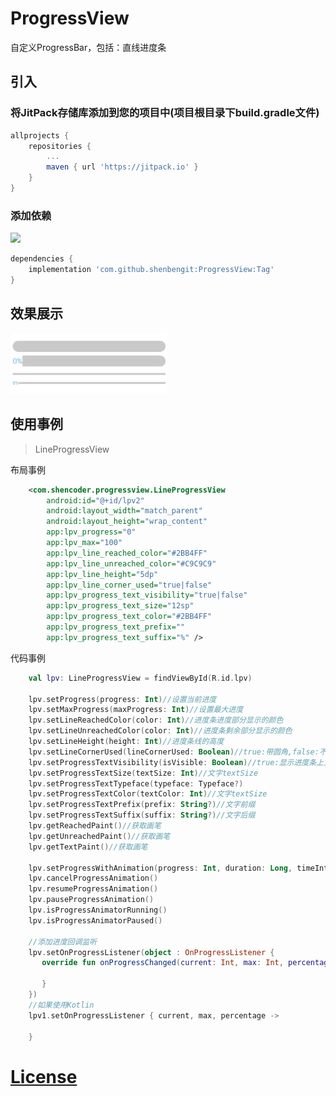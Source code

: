 # ProgressView
自定义ProgressBar，包括：直线进度条

## 引入
### 将JitPack存储库添加到您的项目中(项目根目录下build.gradle文件)
```gradle
allprojects {
    repositories {
        ...
        maven { url 'https://jitpack.io' }
    }
}
```
### 添加依赖
[![](https://jitpack.io/v/shenbengit/ProgressView.svg)](https://jitpack.io/#shenbengit/ProgressView)
```gradle
dependencies {
    implementation 'com.github.shenbengit:ProgressView:Tag'
}
```

## 效果展示
<img src="https://github.com/shenbengit/ProgressView/blob/master/screenshots/LineProgressView.gif" alt="动图演示效果" width="250px">

## 使用事例
> LineProgressView    

布局事例
```xml
    <com.shencoder.progressview.LineProgressView
        android:id="@+id/lpv2"
        android:layout_width="match_parent"
        android:layout_height="wrap_content"
        app:lpv_progress="0"
        app:lpv_max="100"
        app:lpv_line_reached_color="#2BB4FF"
        app:lpv_line_unreached_color="#C9C9C9"
        app:lpv_line_height="5dp"
        app:lpv_line_corner_used="true|false"
        app:lpv_progress_text_visibility="true|false"
        app:lpv_progress_text_size="12sp"
        app:lpv_progress_text_color="#2BB4FF"
        app:lpv_progress_text_prefix=""
        app:lpv_progress_text_suffix="%" />
```
代码事例
```kotlin
    val lpv: LineProgressView = findViewById(R.id.lpv)
    
    lpv.setProgress(progress: Int)//设置当前进度
    lpv.setMaxProgress(maxProgress: Int)//设置最大进度
    lpv.setLineReachedColor(color: Int)//进度条进度部分显示的颜色
    lpv.setLineUnreachedColor(color: Int)//进度条剩余部分显示的颜色
    lpv.setLineHeight(height: Int)//进度条线的高度
    lpv.setLineCornerUsed(lineCornerUsed: Boolean)//true:带圆角,false:不带圆角
    lpv.setProgressTextVisibility(isVisible: Boolean)//true:显示进度条上文字,false:不显示进度条上文字
    lpv.setProgressTextSize(textSize: Int)//文字textSize
    lpv.setProgressTextTypeface(typeface: Typeface?)
    lpv.setProgressTextColor(textColor: Int)//文字textSize
    lpv.setProgressTextPrefix(prefix: String?)//文字前缀
    lpv.setProgressTextSuffix(suffix: String?)//文字后缀
    lpv.getReachedPaint()//获取画笔
    lpv.getUnreachedPaint()//获取画笔
    lpv.getTextPaint()//获取画笔
    
    lpv.setProgressWithAnimation(progress: Int, duration: Long, timeInterpolator: TimeInterpolator?)//通过动画的方式设置进度
    lpv.cancelProgressAnimation()
    lpv.resumeProgressAnimation()
    lpv.pauseProgressAnimation()
    lpv.isProgressAnimatorRunning()
    lpv.isProgressAnimatorPaused()
    
    //添加进度回调监听
    lpv.setOnProgressListener(object : OnProgressListener {
       override fun onProgressChanged(current: Int, max: Int, percentage: Int) {
                
       }
    })
    //如果使用Kotlin
    lpv1.setOnProgressListener { current, max, percentage ->

    }
```

# [License](https://github.com/shenbengit/ProgressView/blob/master/LICENSE)
